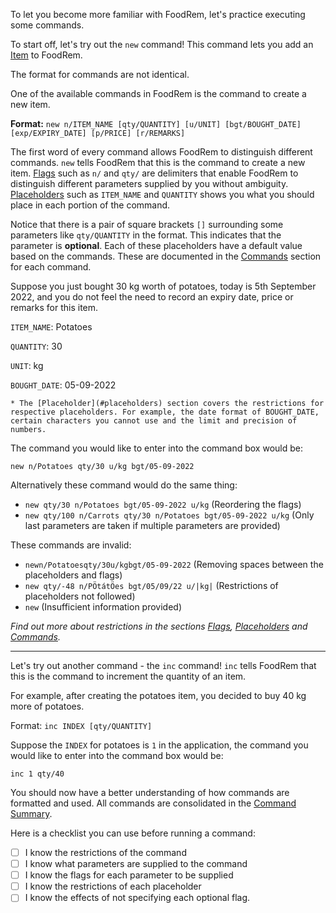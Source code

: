 <!-- markdownlint-disable-file first-line-h1 -->

To let you become more familiar with FoodRem, let's practice executing some commands.

To start off, let's try out the `new` command! This command lets you add an [Item](#item) to FoodRem.

The format for commands are not identical.

One of the available commands in FoodRem is the command to create a new item.

**Format:** `new n/ITEM_NAME [qty/QUANTITY] [u/UNIT] [bgt/BOUGHT_DATE] [exp/EXPIRY_DATE] [p/PRICE] [r/REMARKS]`

The first word of every command allows FoodRem to distinguish different commands. `new` tells FoodRem that this is the command to create a new item. [Flags](#flags) such as `n/` and `qty/` are delimiters that enable FoodRem to distinguish different parameters supplied by you without ambiguity. [Placeholders](#placeholders) such as `ITEM_NAME` and `QUANTITY` shows you what you should place in each portion of the command.

Notice that there is a pair of square brackets `[]` surrounding some parameters like `qty/QUANTITY` in the format. This indicates that the parameter is **optional**. Each of these placeholders have a default value based on the commands. These are documented in the [Commands](#commands) section for each command.

Suppose you just bought 30 kg worth of potatoes, today is 5th September 2022, and you do not feel the need to record an expiry date, price or remarks for this item.

`ITEM_NAME`: Potatoes

`QUANTITY`: 30

`UNIT`: kg

`BOUGHT_DATE`: 05-09-2022

```note
* The [Placeholder](#placeholders) section covers the restrictions for respective placeholders. For example, the date format of BOUGHT_DATE, certain characters you cannot use and the limit and precision of numbers.
```

The command you would like to enter into the command box would be:

`new n/Potatoes qty/30 u/kg bgt/05-09-2022`

Alternatively these command would do the same thing:

* `new qty/30 n/Potatoes bgt/05-09-2022 u/kg` (Reordering the flags)
* `new qty/100 n/Carrots qty/30 n/Potatoes bgt/05-09-2022 u/kg` (Only last parameters are taken if multiple parameters are provided)

These commands are invalid:

* `newn/Potatoesqty/30u/kgbgt/05-09-2022` (Removing spaces between the placeholders and flags)
* `new qty/-48 n/PÖtátÖes bgt/05/09/22 u/|kg|` (Restrictions of placeholders not followed)
* `new` (Insufficient information provided)

_Find out more about restrictions in the sections [Flags](#flags), [Placeholders](#placeholders) and [Commands](#commands)._

---
Let's try out another command - the `inc` command! `inc` tells FoodRem that this is the command to increment the quantity of an item.

For example, after creating the potatoes item, you decided to buy 40 kg more of potatoes.

Format: `inc INDEX [qty/QUANTITY]`

Suppose the `INDEX` for potatoes is `1` in the application, the command you would like to enter into the command box would be:

`inc 1 qty/40`

You should now have a better understanding of how commands are formatted and used. All commands are consolidated in the [Command Summary](#command-summary).

Here is a checklist you can use before running a command:

* [ ] I know the restrictions of the command
* [ ] I know what parameters are supplied to the command
* [ ] I know the flags for each parameter to be supplied
* [ ] I know the restrictions of each placeholder
* [ ] I know the effects of not specifying each optional flag.
